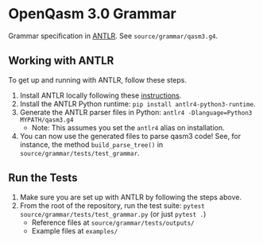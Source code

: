 # OpenQasm 3.0 Grammar

Grammar specification in [ANTLR](https://www.antlr.org/). See `source/grammar/qasm3.g4`.

## Working with ANTLR
To get up and running with ANTLR, follow these steps.
1. Install ANTLR locally following these [instructions](https://github.com/antlr/antlr4/blob/master/doc/getting-started.md).
2. Install the ANTLR Python runtime: `pip install antlr4-python3-runtime`.
3. Generate the ANTLR parser files in Python: `antlr4 -Dlanguage=Python3 MYPATH/qasm3.g4`
    - Note: This assumes you set the `antlr4` alias on installation.
4. You can now use the generated files to parse qasm3 code! See, for instance, the method `build_parse_tree()` in `source/grammar/tests/test_grammar`.

## Run the Tests
1. Make sure you are set up with ANTLR by following the steps above.
2. From the root of the repository, run the test suite: `pytest source/grammar/tests/test_grammar.py` (or just `pytest .`)
    - Reference files at `source/grammar/tests/outputs/`
    - Example files at `examples/`
